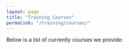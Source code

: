 ```yaml
---
layout: page
title: "Training Courses"
permalink: "/training/courses/"
---
```


Below is a list of currently courses we provide:
